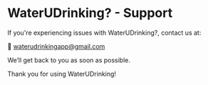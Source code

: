 # WaterUDrinking? - Support

If you're experiencing issues with WaterUDrinking?, contact us at:

📧 waterudrinkingapp@gmail.com

We’ll get back to you as soon as possible.

Thank you for using WaterUDrinking!
